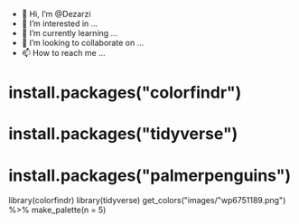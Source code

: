 - 👋 Hi, I’m @Dezarzi
- 👀 I’m interested in ...
- 🌱 I’m currently learning ...
- 💞️ I’m looking to collaborate on ...
- 📫 How to reach me ...

<!---
Dezarzi/Dezarzi is a ✨ special ✨ repository because its `README.md` (this file) appears on your GitHub profile.
You can click the Preview link to take a look at your changes.
--->
# install.packages("colorfindr") 
# install.packages("tidyverse") 
# install.packages("palmerpenguins")
library(colorfindr) 
library(tidyverse)
get_colors("images/"wp6751189.png") %>% 
  make_palette(n = 5)
